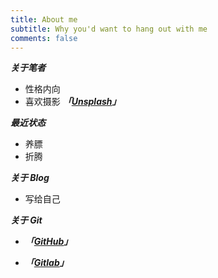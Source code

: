 ```yaml
---
title: About me
subtitle: Why you'd want to hang out with me
comments: false
---
```


***关于笔者***

- 性格内向
- 喜欢摄影  ***「[Unsplash](https://unsplash.com/@explore_)」***

***最近状态***

- 养膘
- 折腾

***关于 Blog***

- 写给自己

***关于 Git***

- ***「[GitHub](https://github.com/Explore-Space)」***

- ***「[Gitlab](https://gitlab.com/Explore-Space)」***
